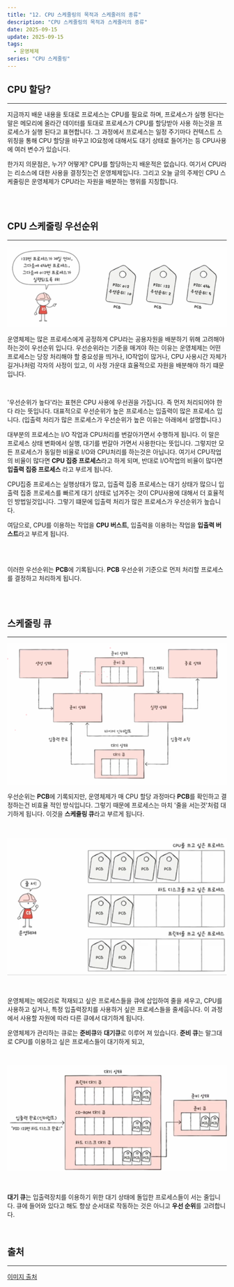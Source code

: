 ```yaml
---
title: "12. CPU 스케줄링의 목적과 스케줄러의 종류"
description: "CPU 스케줄링의 목적과 스케줄러의 종류"
date: 2025-09-15
update: 2025-09-15
tags:
  - 운영체제
series: "CPU 스케줄링"
---
```


## CPU 할당?

---

지금까지 배운 내용을 토대로 프로세스는 CPU를 필요로 하며, 프로세스가 실행 된다는 말은 메모리에 올라간 데이터를 토대로 프로세스가 CPU를 할당받아 사용
하는것을 프로세스가 실행 된다고 표현합니다. 그 과정에서 프로세스는 일정 주기마다 컨텍스트 스위칭을 통해 CPU 할당을 바꾸고 IO요청에 대해서도 대기 상태로 들어가는 등
CPU사용에 여러 변수가 있습니다.

한가지 의문점은, 누가? 어떻게? CPU를 할당하는지 배운적은 없습니다.
여기서 CPU라는 리소스에 대한 사용을 결정짓는건 운영체제입니다.
그리고 오늘 글의 주제인 CPU 스케줄링은 운영체제가 CPU라는 자원을 배분하는 행위를 지칭합니다.

<br>
<br>

## CPU 스케줄링 우선순위

---

![img.png](priority.png)

운영체제는 많은 프로세스에게 공정하게 CPU라는 공용자원을 배분하기 위해 고려해야 하는것이 우선순위 입니다.
우선순위라는 기준을 매겨야 하는 이유는
운영체제는 어떤 프로세스는 당장 처리해야 할 중요성을 띄거나, IO작업이 많거나, CPU 사용시간 자체가 길거나처럼 각자의 사정이 있고, 이 사정 가운대 효율적으로 자원을 배분해야 하기 떄문입니다. 

<br>

'우선순위가 높다'라는 표현은 CPU 사용에 우선권을 가집니다. 즉 먼저 처리되어야 한다 라는 뜻입니다.
대표적으로 우선순위가 높은 프로세스는 입출력이 많은 프로세스 입니다.
(입출력 처리가 많은 프로세스가 우선순위가 높은 이유는 아래에서 설명합니다.)

대부분의 프로세스는 I/O 작업과 CPU처리를 번갈아가면서 수행하게 됩니다. 이 말은 프로세스 상태 변화에서 실행, 대기를 번갈아 가면서 사용한다는 뜻입니다.
그렇지만 모든 프로세스가 동일한 비율로 I/O와 CPU처리를 하는것은 아닙니다. 여기서 CPU작업의 비율이 많다면 **CPU 집중 프로세스**라고 하게 되며, 반대로 I/O작업의
비율이 많다면 **입출력 집중 프로세스** 라고 부르게 됩니다.

CPU집중 프로세스는 실행상태가 많고, 입출력 집중 프로세스는 대기 상태가 많으니 입출력 집중 프로세스를 빠르게 대기 상태로 넘겨주는 것이 CPU사용에 대해서 더 효율적인
방법일것입니다. 그렇기 떄문에 입출력 처리가 많은 프로세스가 우선순위가 높습니다.

여담으로, CPU를 이용하는 작업을 **CPU 버스트**, 입출력을 이용하는 작업을 **입출력 버스트**라고 부르게 됩니다.

<br>
<br>

이러한 우선순위는 **PCB**에 기록됩니다. **PCB** 우선순위 기준으로 먼저 처리할 프로세스를 결정하고 처리하게 됩니다.

<br>
<br>

## 스케줄링 큐

---

![img.png](queue_scheduling.png)

우선순위는 **PCB**에 기록되지만, 운영체제가 매 CPU 할당 과정마다 **PCB**를 확인하고 결정하는건 비효율 적인 방식입니다.
그렇기 때문에 프로세스는 마치 '줄을 서는것'처럼 대기하게 됩니다. 이것을 **스케줄링 큐**라고 부르게 됩니다.

<br>

![img.png](ready_queue.png)

<br>

운영체제는 메모리로 적재되고 싶은 프로세스들을 큐에 삽입하여 줄을 세우고, CPU를 사용하고 싶거나, 특정 입출력장치를 사용하거 싶은 프로세스들을 줄세웁니다.
이 과정에서 사용할 자원에 따라 다른 큐에서 대기하게 됩니다.

운영체제가 관리하는 큐로는 **준비큐**와 **대기큐**로 이루어 져 있습니다. **준비 큐**는 말그대로 CPU를 이용하고 싶은 프로세스들이 대기하게 되고,

<br>

![img.png](wait_queue.png)

<br>

**대기 큐**는
입출력장치를 이용하기 위한 대기 상태에 돌입한 프로세스들이 서는 줄입니다.
큐에 들어와 있다고 해도 항상 순서대로 작동하는 것은 아니고 **우선 순위**를 고려합니다.

<br>

## 출처

---

[이미지 출처](https://www.inflearn.com/course/%ED%98%BC%EC%9E%90-%EA%B3%B5%EB%B6%80%ED%95%98%EB%8A%94-%EC%BB%B4%ED%93%A8%ED%84%B0%EA%B5%AC%EC%A1%B0-%EC%9A%B4%EC%98%81%EC%B2%B4%EC%A0%9C/dashboard)
